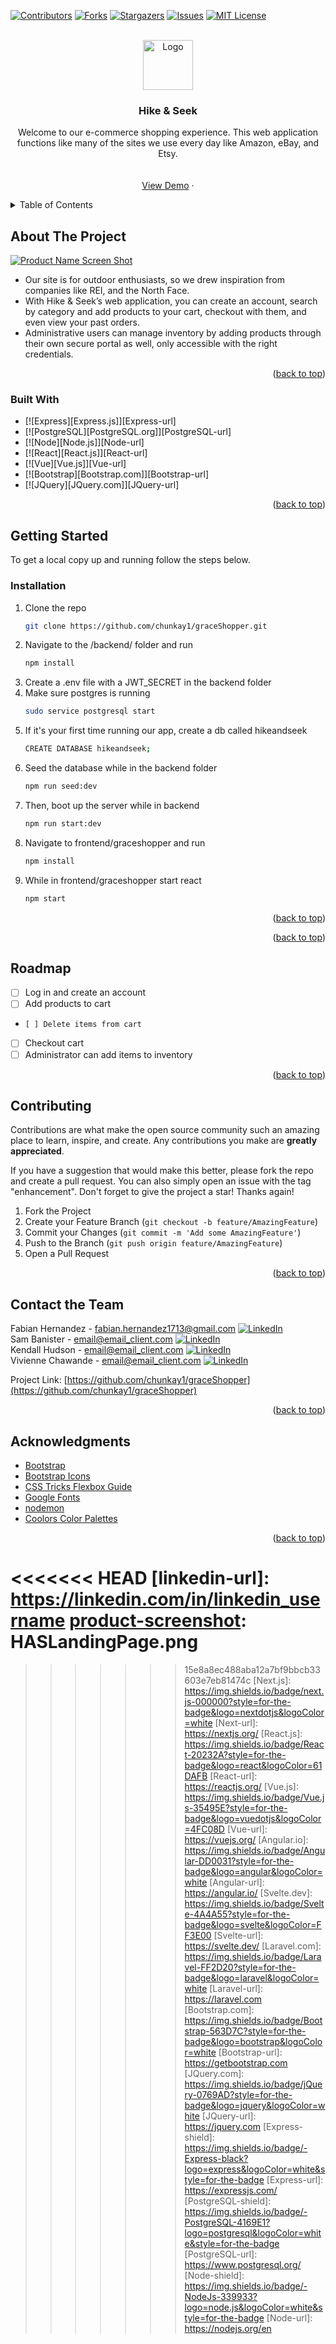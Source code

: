 <!-- Improved compatibility of back to top link: See: https://github.com/othneildrew/Best-README-Template/pull/73 -->
<a name="readme-top"></a>
<!--
*** Thanks for checking out the Best-README-Template. If you have a suggestion
*** that would make this better, please fork the repo and create a pull request
*** or simply open an issue with the tag "enhancement".
*** Don't forget to give the project a star!
*** Thanks again! Now go create something AMAZING! :D
-->



<!-- PROJECT SHIELDS -->
<!--
*** I'm using markdown "reference style" links for readability.
*** Reference links are enclosed in brackets [ ] instead of parentheses ( ).
*** See the bottom of this document for the declaration of the reference variables
*** for contributors-url, forks-url, etc. This is an optional, concise syntax you may use.
*** https://www.markdownguide.org/basic-syntax/#reference-style-links
-->
[![Contributors][contributors-shield]][contributors-url]
[![Forks][forks-shield]][forks-url]
[![Stargazers][stars-shield]][stars-url]
[![Issues][issues-shield]][issues-url]
[![MIT License][license-shield]][license-url]



<!-- PROJECT LOGO -->
<br />
<div align="center">
  <a href="https://github.com/chunkay1/graceShopper">
    <img src="https://media.istockphoto.com/id/1004093210/vector/abstract-vector-landscape-nature-or-outdoor-mountain-view-silhouette.jpg?s=612x612&w=0&k=20&c=cy35M0he0XBLOwYnQcziDICQ3zmtpb_BA8njDLJyYgQ=" alt="Logo" width="80" height="80">
  </a>

<h3 align="center">Hike & Seek</h3>

  <p align="center">
    Welcome to our e-commerce shopping experience. This web application functions like many of the sites we use every day like Amazon, eBay, and Etsy.
    <br />
    <!-- <a href="https://github.com/chunkay1/graceShopper/tree/main"><strong>Explore the docs »</strong></a> -->
    <br />
    <br />
    <a href="https://hike-seek.onrender.com/home">View Demo</a>
    ·
    <!-- <a href="https://github.com/chunkay1/graceShopper/issues">Report Bug</a>
    ·
    <a href="https://github.com/chunkay1/graceShopper/issues">Request Feature</a> -->
  </p>
</div>



<!-- TABLE OF CONTENTS -->
<details>
  <summary>Table of Contents</summary>
  <ol>
    <li>
      <a href="#about-the-project">About The Project</a>
      <ul>
        <li><a href="#built-with">Built With</a></li>
      </ul>
    </li>
    <li>
      <a href="#getting-started">Getting Started</a>
      <ul>
        <li><a href="#prerequisites">Prerequisites</a></li>
        <li><a href="#installation">Installation</a></li>
      </ul>
    </li>
    <li><a href="#usage">Usage</a></li>
    <li><a href="#roadmap">Roadmap</a></li>
    <li><a href="#contributing">Contributing</a></li>
    <li><a href="#license">License</a></li>
    <li><a href="#contact">Contact</a></li>
    <li><a href="#acknowledgments">Acknowledgments</a></li>
  </ol>
</details>



<!-- ABOUT THE PROJECT -->
## About The Project

[![Product Name Screen Shot][product-screenshot]](HASLandingPage.png)

-	Our site is for outdoor enthusiasts, so we drew inspiration from companies like REI, and the North Face.
-	With Hike & Seek’s web application, you can create an account, search by category and add products to your cart, checkout with them, and even view your past orders.
-	Administrative users can manage inventory by adding products through their own secure portal as well, only accessible with the right credentials.

<!-- Here's a blank template to get started: To avoid retyping too much info. Do a search and replace with your text editor for the following: `github_username`, `repo_name`, `twitter_handle`, `linkedin_username`, `email_client`, `email`, `project_title`, `project_description` -->

<p align="right">(<a href="#readme-top">back to top</a>)</p>



### Built With

* [![Express][Express.js]][Express-url]
* [![PostgreSQL][PostgreSQL.org]][PostgreSQL-url]
* [![Node][Node.js]][Node-url]
* [![React][React.js]][React-url]
* [![Vue][Vue.js]][Vue-url]
* [![Bootstrap][Bootstrap.com]][Bootstrap-url]
* [![JQuery][JQuery.com]][JQuery-url]

<p align="right">(<a href="#readme-top">back to top</a>)</p>



<!-- GETTING STARTED -->
## Getting Started

To get a local copy up and running follow the steps below. 

### Installation

1. Clone the repo
   ```sh
   git clone https://github.com/chunkay1/graceShopper.git
   ```
2. Navigate to the /backend/ folder and run
   ```sh
   npm install
   ```
3. Create a .env file with a JWT_SECRET in the backend folder
4. Make sure postgres is running
   ```sh
   sudo service postgresql start
   ```
5. If it's your first time running our app, create a db called hikeandseek
   ```sh
   CREATE DATABASE hikeandseek;
   ```
6. Seed the database while in the backend folder
   ```sh
   npm run seed:dev
   ```
7. Then, boot up the server while in backend
   ```sh
   npm run start:dev
   ```
8. Navigate to frontend/graceshopper and run
   ```sh
   npm install
   ```
9. While in frontend/graceshopper start react
   ```sh
   npm start
   ```

<p align="right">(<a href="#readme-top">back to top</a>)</p>



<!-- USAGE EXAMPLES -->
<!-- ## Usage

Use this space to show useful examples of how a project can be used. Additional screenshots, code examples and demos work well in this space. You may also link to more resources. -->

<!-- _For more examples, please refer to the [Documentation](https://example.com)_ -->

<p align="right">(<a href="#readme-top">back to top</a>)</p>



<!-- ROADMAP -->
## Roadmap

- [ ] Log in and create an account
- [ ] Add products to cart
-     [ ] Delete items from cart
- [ ] Checkout cart
- [ ] Administrator can add items to inventory

<!-- See the [open issues](https://github.com/chunkay1/graceShopper/issues) for a full list of proposed features (and known issues). -->

<p align="right">(<a href="#readme-top">back to top</a>)</p>



<!-- CONTRIBUTING -->
## Contributing

Contributions are what make the open source community such an amazing place to learn, inspire, and create. Any contributions you make are **greatly appreciated**.

If you have a suggestion that would make this better, please fork the repo and create a pull request. You can also simply open an issue with the tag "enhancement".
Don't forget to give the project a star! Thanks again!

1. Fork the Project
2. Create your Feature Branch (`git checkout -b feature/AmazingFeature`)
3. Commit your Changes (`git commit -m 'Add some AmazingFeature'`)
4. Push to the Branch (`git push origin feature/AmazingFeature`)
5. Open a Pull Request

<p align="right">(<a href="#readme-top">back to top</a>)</p>


<!-- CONTACT -->
## Contact the Team

Fabian Hernandez - fabian.hernandez1713@gmail.com [![LinkedIn][linkedin-shield]][fabian-linkedin-url]
<br>
Sam Banister - email@email_client.com [![LinkedIn][linkedin-shield]][sam-linkedin-url]
<br>
Kendall Hudson - email@email_client.com [![LinkedIn][linkedin-shield]][kendall-linkedin-url]
<br>
Vivienne Chawande - email@email_client.com [![LinkedIn][linkedin-shield]][vivienne-linkedin-url]

Project Link: [https://github.com/chunkay1/graceShopper](https://github.com/chunkay1/graceShopper)

<p align="right">(<a href="#readme-top">back to top</a>)</p>



<!-- ACKNOWLEDGMENTS -->
## Acknowledgments

* [Bootstrap](https://getbootstrap.com/)
* [Bootstrap Icons](https://icons.getbootstrap.com/)
* [CSS Tricks Flexbox Guide](https://css-tricks.com/snippets/css/a-guide-to-flexbox/)
* [Google Fonts](https://fonts.google.com/)
* [nodemon](https://www.npmjs.com/package/nodemon)
* [Coolors Color Palettes](https://coolors.co/palettes/trending)

<p align="right">(<a href="#readme-top">back to top</a>)</p>



<!-- MARKDOWN LINKS & IMAGES -->
<!-- https://www.markdownguide.org/basic-syntax/#reference-style-links -->
[contributors-shield]: https://img.shields.io/github/contributors/chunkay1/graceShopper.svg?style=for-the-badge
[contributors-url]: https://github.com/chunkay1/graceShopper/graphs/contributors
[forks-shield]: https://img.shields.io/github/forks/chunkay1/graceShopper.svg?style=for-the-badge
[forks-url]: https://github.com/chunkay1/graceShopper/network/members
[stars-shield]: https://img.shields.io/github/stars/chunkay1/graceShopper.svg?style=for-the-badge
[stars-url]: https://github.com/chunkay1/graceShopper/stargazers
[issues-shield]: https://img.shields.io/github/issues/chunkay1/graceShopper.svg?style=for-the-badge
[issues-url]: https://github.com/chunkay1/graceShopper/issues
[license-shield]: https://img.shields.io/github/license/chunkay1/graceShopper.svg?style=for-the-badge
[license-url]: https://github.com/chunkay1/graceShopper/blob/master/LICENSE.txt
[linkedin-shield]: https://img.shields.io/badge/-LinkedIn-black.svg?style=for-the-badge&logo=linkedin&colorB=555
<<<<<<< HEAD
[linkedin-url]: https://linkedin.com/in/linkedin_username
[product-screenshot]: HASLandingPage.png
=======
[kendall-linkedin-url]: https://www.linkedin.com/in/kendall-b-hudson/
[sam-linkedin-url]: https://www.linkedin.com/in/sam-banister/
[vivienne-linkedin-url]: https://www.linkedin.com/in/viviennechawande/
[fabian-linkedin-url]: https://www.linkedin.com/in/fabian-s-hernandez/
[product-screenshot]: images/screenshot.png
>>>>>>> 15e8a8ec488aba12a7bf9bbcb33603e7eb81474c
[Next.js]: https://img.shields.io/badge/next.js-000000?style=for-the-badge&logo=nextdotjs&logoColor=white
[Next-url]: https://nextjs.org/
[React.js]: https://img.shields.io/badge/React-20232A?style=for-the-badge&logo=react&logoColor=61DAFB
[React-url]: https://reactjs.org/
[Vue.js]: https://img.shields.io/badge/Vue.js-35495E?style=for-the-badge&logo=vuedotjs&logoColor=4FC08D
[Vue-url]: https://vuejs.org/
[Angular.io]: https://img.shields.io/badge/Angular-DD0031?style=for-the-badge&logo=angular&logoColor=white
[Angular-url]: https://angular.io/
[Svelte.dev]: https://img.shields.io/badge/Svelte-4A4A55?style=for-the-badge&logo=svelte&logoColor=FF3E00
[Svelte-url]: https://svelte.dev/
[Laravel.com]: https://img.shields.io/badge/Laravel-FF2D20?style=for-the-badge&logo=laravel&logoColor=white
[Laravel-url]: https://laravel.com
[Bootstrap.com]: https://img.shields.io/badge/Bootstrap-563D7C?style=for-the-badge&logo=bootstrap&logoColor=white
[Bootstrap-url]: https://getbootstrap.com
[JQuery.com]: https://img.shields.io/badge/jQuery-0769AD?style=for-the-badge&logo=jquery&logoColor=white
[JQuery-url]: https://jquery.com
[Express-shield]: https://img.shields.io/badge/-Express-black?logo=express&logoColor=white&style=for-the-badge
[Express-url]: https://expressjs.com/
[PostgreSQL-shield]: https://img.shields.io/badge/-PostgreSQL-4169E1?logo=postgresql&logoColor=white&style=for-the-badge
[PostgreSQL-url]: https://www.postgresql.org/
[Node-shield]: https://img.shields.io/badge/-NodeJs-339933?logo=node.js&logoColor=white&style=for-the-badge
[Node-url]: https://nodejs.org/en
